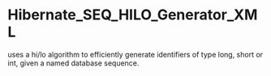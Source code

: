# Hibernate_SEQ_HILO_Generator_XML
uses a hi/lo algorithm to efficiently generate identifiers of type long, short or int, given a named database sequence.
